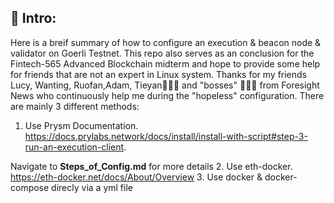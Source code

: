 ## 📝 Intro:
Here is a breif summary of how to configure an execution & beacon node & validator on Goerli Testnet. This repo also serves as an conclusion for the Fintech-565 Advanced Blockchain midterm and hope to provide some help for friends that are not an expert in Linux system. Thanks for my friends Lucy, Wanting, Ruofan,Adam, Tieyan🧙🏻‍♀️ and "bosses" 👨🏻‍⚖️ from Foresight News who continuously help me during the "hopeless" configuration.
There are mainly 3 different methods:
1. Use Prysm Documentation. 
https://docs.prylabs.network/docs/install/install-with-script#step-3-run-an-execution-client. 

Navigate to **Steps_of_Config.md** for more details
2. Use eth-docker. 
https://eth-docker.net/docs/About/Overview
3. Use docker & docker-compose direcly via a yml file  
